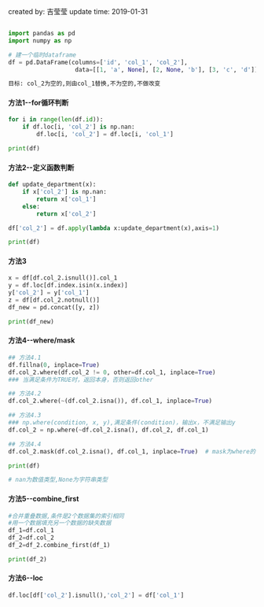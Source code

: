 created by: 吉莹莹
update time: 2019-01-31

```python

import pandas as pd
import numpy as np

# 建一个临时dataframe
df = pd.DataFrame(columns=['id', 'col_1', 'col_2'],
                   data=[[1, 'a', None], [2, None, 'b'], [3, 'c', 'd']])

目标: col_2为空的,则由col_1替换,不为空的,不做改变
```

####  方法1--for循环判断
```python
for i in range(len(df.id)):
    if df.loc[i, 'col_2'] is np.nan:
        df.loc[i, 'col_2'] = df.loc[i, 'col_1']

print(df)
```

####  方法2--定义函数判断
```python
def update_department(x):
    if x['col_2'] is np.nan:
        return x['col_1']
    else:
        return x['col_2']

df['col_2'] = df.apply(lambda x:update_department(x),axis=1)

print(df)
```

####  方法3
```python
x = df[df.col_2.isnull()].col_1
y = df.loc[df.index.isin(x.index)]
y['col_2'] = y['col_1']
z = df[df.col_2.notnull()]
df_new = pd.concat([y, z])

print(df_new)
```

####  方法4--where/mask
```python
## 方法4.1
df.fillna(0, inplace=True)
df.col_2.where(df.col_2 != 0, other=df.col_1, inplace=True)
### 当满足条件为TRUE时，返回本身，否则返回other

## 方法4.2
df.col_2.where(~(df.col_2.isna()), df.col_1, inplace=True)

## 方法4.3
### np.where(condition, x, y),满足条件(condition)，输出x，不满足输出y
df.col_2 = np.where(~df.col_2.isna(), df.col_2, df.col_1)

## 方法4.4
df.col_2.mask(df.col_2.isna(), df.col_1, inplace=True)  # mask为where的相反

print(df)

# nan为数值类型,None为字符串类型
```
####  方法5--combine_first
```python
#合并重叠数据,条件是2个数据集的索引相同
#用一个数据填充另一个数据的缺失数据
df_1=df.col_1
df_2=df.col_2
df_2=df_2.combine_first(df_1)

print(df_2)
```
####  方法6--loc
```python
df.loc[df['col_2'].isnull(),'col_2'] = df['col_1']
```